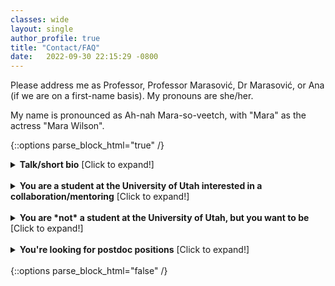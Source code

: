 ```yaml
---
classes: wide
layout: single
author_profile: true
title: "Contact/FAQ" 
date:   2022-09-30 22:15:29 -0800
---
```


Please address me as Professor, Professor Marasović, Dr Marasović, or Ana (if we are on a first-name basis). My pronouns are she/her. 

My name is pronounced as Ah-nah Mara-so-veetch, with "Mara" as the actress "Mara Wilson".

{::options parse_block_html="true" /}

<details><summary markdown="span"><b>Talk/short bio</b> [Click to expand!]</summary>
Ana Marasović is an Assistant Professor in the School of Computing at the University of Utah. Her primary research interests are at the confluence of NLP, explainable AI, and multimodality. She aims to rigorously validate AI technologies and make human interaction with AI more intuitive. She was a Young Investigator at the Allen Institute for AI from 2019–2022. During that time, she also had a courtesy appointment in the Paul G. Allen School of Computer Science & Engineering at the University of Washington. She obtained her PhD in 2019 from Heidelberg University.  
</details>
<br/>

<details><summary markdown="span"><b>You are a student at the University of Utah interested in a collaboration/mentoring</b> [Click to expand!]</summary>

Please send me an email first with the following information: 

1. What's your educational status? [undergrad, masters, PhD, other],
2. Which research questions or problems interests you,  
3. What do you hope to get out of this collaboration,  
4. Mention are you proficient in python,  
5. Mention are you familiar with pytorch [and if yes, links to your github repos are appreciated], 
6. If you TA'ed, for which courses/professor, 
7. If you worked with a SoC faculty, please mention them, 
8. Which courses from the following list are you taking at the moment or have already completed: 

    * CS 5966/6966 – Local Explanations for Deep Learning Models                       
    * CS 6350 – Machine Learning                        
    * CS 6353 – Deep Learning                       
    * CS 6340 – Natural Language Processing                       
    * CS 6540 – Human-Computer Interaction                       
    * CS 6320 – Computer Vision                       
    * CS 6140 – Data Mining 

</details>                           
<br/>


<details>
<summary markdown="span"><b>You are *not* a student at the University of Utah, but you want to be</b> [Click to expand!]</summary>              


If you're interested in doing a PhD in the School of Computing, *please apply*. We will carefully consider every application. More information about the application process can be found [here](https://www.cs.utah.edu/graduate/admissions/).

<details>
<summary markdown="span" style="color:orange"><b>Note on the Statement of Purpose</b> [Click to expand!]</summary>              


Through the years I noticed that many students believe they should focus on maximizing the number of publications to improve their PhD application. While demonstrating _research_ experience and skills is indeed _very_ important, this comes in different flavors. Publishing is one. Others include good scientific writing, developed research taste, knowledge of currently most prominent approaches in the area of interest and the gaps that need to be filled in to make short- and long-term progress, ideas of how to address these gaps, etc. Just as publishing, these are acquired skills that we do _not_ expect that you already _fully mastered_ when applying for PhD. That's what a PhD is for. 🙂 Your statement is your chance to demonstrate to a potential advisor, who doesn't know you yet, that you are capable and excited to further develop these skills. I hope you can infer now how even research projects and activities that did not result in a publication can be useful in your statement. I linked some resources for how to improve these skills [here](https://www.anamarasovic.com/mentoring/). There you can also find examples of great statements as well as advices.

</details> 
<br/>

<details>
<summary markdown="span" style="color:orange"><b>Why didn't I answer your email?</b> [Click to expand!]</summary>              


I fully agree with everything Yonatan Bisk wrote under "Information about Emailing Professors/Why is your email being ignored" available [here](https://yonatanbisk.com/emailing_professors.html). 

</details> 
</details>                  
<br/>


<details>
<summary markdown="span"><b>You're looking for postdoc positions</b> [Click to expand!]</summary>              


I'm not hiring postdocs yet. 


</details> 
<br/>
{::options parse_block_html="false" /}              
